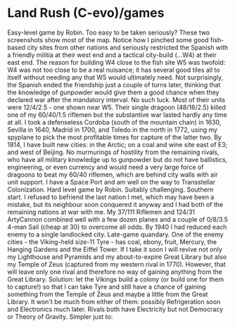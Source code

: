 # Land Rush (C-evo)/games

Easy-level game by Robin.
Too easy to be taken seriously?
These two screenshots show most of the map. Notice how I pinched some good fish-based city sites from other nations and seriously restricted the Spanish with a friendly militia at their west end and a tactical city-build (...W4) at their east end. 
The reason for building W4 close to the fish site W5 was twofold:
W4 was not too close to be a real nuisance; it has several good tiles all to itself without needing any that W5 would ultimately need.
Not surprisingly, the Spanish ended the friendship just a couple of turns later, thinking that the knowledge of gunpowder would give them a good chance when they declared war after the mandatory interval. No such luck. Most of their units were 12/4/2.5 - one shown near W5. Their single dragoon (48/16/2.5) killed one of my 60/40/1.5 riflemen but the substantive war lasted hardly any time at all. I took a defenseless Cordoba (south of the mountain chain) in 1630, Sevilla in 1640, Madrid in 1700, and Toledo in the north in 1772, using my spyplane to pick the most profitable times for capture of the latter two.
By 1814, I have built new cities: in the Arctic; on a coal and wine site east of E3; and west of Beijing. No murmurings of hostility from the remaining rivals, who have all military knowledge up to gunpowder but do not have ballistics, engineering, or even currency and would need a very large force of dragoons to beat my 60/40 riflemen, which are behind city walls with air unit support. I have a Space Port and am well on the way to Transstellar Colonization. 
Hard level game by Robin.
Suitably challenging. Southern start. I refused to befriend the last nation I met, which may have been a mistake, but its neighbour soon conquered it anyway and I had both of the remaining nations at war with me. My 37/111 Riflemen and 124/31 ArtyCannon combined well with a few dozen planes and a couple of 0/8/3.5 4-man Sail (cheap at 30) to overcome all odds. 
By 1940 I had reduced each enemy to a single landlocked city. 
Late-game quandary.
One of the enemy cities - the Viking-held size-11 Tyre - has coal, ebony, fruit, Mercury, the Hanging Gardens and the Eiffel Tower. 
If I take it soon I will revive not only my Lighthouse and Pyramids and my about-to-expire Great Library but also my Temple of Zeus (captured from my western rival in 1770). However, that will leave only one rival and therefore no way of gaining anything from the Great Library. Solution: let the Vikings build a colony (or build one for them to capture!) so that I can take Tyre and still have a chance of gaining something from the Temple of Zeus and maybe a little from the Great Library. It won't be much from either of them: possibly Refrigeration soon and Electronics much later. Rivals both have Electricity but not Democracy or Theory of Gravity.
Simpler just to:
